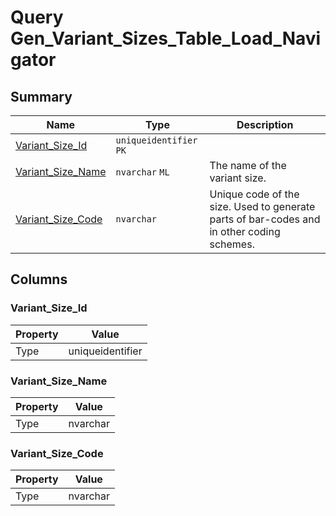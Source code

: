 # Query Gen_Variant_Sizes_Table_Load_Navigator


## Summary

| Name | Type | Description |
| - | - | --- |
|[Variant_Size_Id](#variant_size_id)|`uniqueidentifier` `PK`||
|[Variant_Size_Name](#variant_size_name)|`nvarchar` `ML`|The name of the variant size.|
|[Variant_Size_Code](#variant_size_code)|`nvarchar` |Unique code of the size. Used to generate parts of bar-codes and in other coding schemes.|

## Columns

### Variant_Size_Id

| Property | Value |
| - | - |
|Type|uniqueidentifier|

### Variant_Size_Name

| Property | Value |
| - | - |
|Type|nvarchar|

### Variant_Size_Code

| Property | Value |
| - | - |
|Type|nvarchar|


